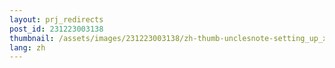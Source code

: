 ```yaml
---
layout: prj_redirects
post_id: 231223003138
thumbnail: /assets/images/231223003138/zh-thumb-unclesnote-setting_up_xrdp_in_ubuntu_docker_on_synology_nas.png
lang: zh
---
```

